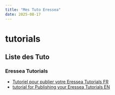 ```yaml
---
title: "Mes Tuto Eressea"
date: 2025-08-17
---
```


# tutorials

## Liste des Tuto

### Eressea Tutorials
- [Tutoriel pour publier votre Eressea Tutorials  FR](./tuto_publication_fr.md)
- [tutorial for Publishing your Eressea Tutorials EN](./tuto_publication_en.md)
